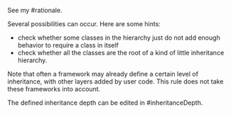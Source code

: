 See my #rationale.Several possibilities can occur. Here are some hints:- check whether some classes in the hierarchy just do not add enough behavior to require a class in itself- check whether all the classes are the root of a kind of little inheritance hierarchy. Note that often a framework may already define a certain level of inheritance, with  other layers added by user code. This rule does not take these frameworks into account. 		The defined inheritance depth can be edited in #inheritanceDepth.